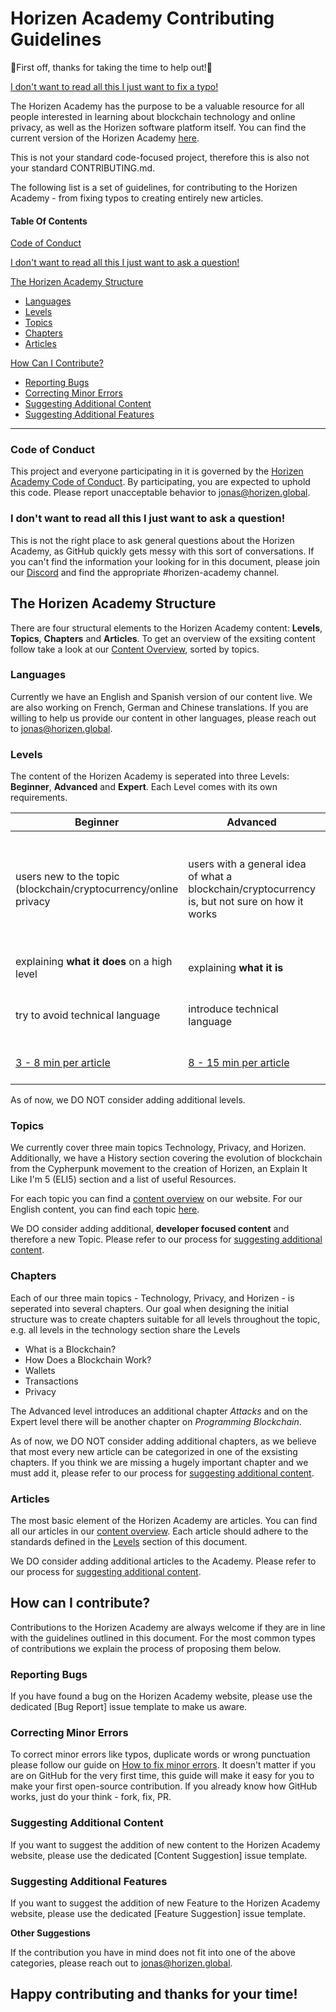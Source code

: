 # Horizen Academy Contributing Guidelines

🙏First off, thanks for taking the time to help out!🙏

[I don't want to read all this I just want to fix a typo!](#correcting-minor-errors)

The Horizen Academy has the purpose to be a valuable resource for all people interested in learning about blockchain technology and online privacy, as well as the Horizen software platform itself. You can find the current version of the Horizen Academy [here](https://academy.horizen.global).

This is not your standard code-focused project, therefore this is also not your standard CONTRIBUTING.md.

The following list is a set of guidelines, for contributing to the Horizen Academy - from fixing typos to creating entirely new articles. 

#### Table Of Contents

[Code of Conduct](#code-of-conduct)

[I don't want to read all this I just want to ask a question!](#i-dont-want-to-read-all-this-i-just-want-to-ask-a-question)

[The Horizen Academy Structure](#the-horizen-academy-structure)

  * [Languages](#languages)
  * [Levels](#levels)
  * [Topics](#topics)
  * [Chapters](#chapters)
  * [Articles](#articles)

[How Can I Contribute?](#how-can-i-contribute)
  * [Reporting Bugs](#reporting-bugs)
  * [Correcting Minor Errors](#correcting-minor-errors)
  * [Suggesting Additional Content](#suggesting-additional-content)
  * [Suggesting Additional Features](#suggesting-additional-features)

____________________

### Code of Conduct

This project and everyone participating in it is governed by the [Horizen Academy Code of Conduct](CODE_OF_CONDUCT.md). By participating, you are expected to uphold this code. Please report unacceptable behavior to [jonas@horizen.global](mailto:jonas@horizen.global).

### I don't want to read all this I just want to ask a question!

This is not the right place to ask general questions about the Horizen Academy, as GitHub quickly gets messy with this sort of conversations. If you can't find the information your looking for in this document, please join our [Discord](https://discordapp.com/invite/Hu5mQxR) and find the appropriate #horizen-academy channel.

## The Horizen Academy Structure

There are four structural elements to the Horizen Academy content: **Levels**, **Topics**, **Chapters** and **Articles**.
To get an overview of the exsiting content follow take a look at our [Content Overview](https://academy.horizen.global/content-overview/), sorted by topics. 

### Languages

Currently we have an English and Spanish version of our content live. We are also working on French, German and Chinese translations. If you are willing to help us provide our content in other languages, please reach out to [jonas@horizen.global](mailto:jonas@horizen.global).

### Levels

The content of the Horizen Academy is seperated into three Levels: **Beginner**, **Advanced** and **Expert**. Each Level comes with its own requirements.

| Beginner | Advanced | Expert | 
|--|--|--|
| users new to the topic (blockchain/cryptocurrency/online privacy | users with a general idea of what a blockchain/cryptocurrency is, but not sure on how it works | users that have spend significant time with blockchain or with a background in computer science |
| explaining **what it does** on a high level| explaining **what it is** |  explaining **how it works** |
| try to avoid technical language | introduce technical language | frequent use of technical language |
| [3 - 8 min per article](https://niram.org/read/)| [8 - 15 min per article](https://niram.org/read/) | [10 - 20 min per article](https://niram.org/read/) |

As of now, we DO NOT consider adding additional levels.

### Topics

We currently cover three main topics Technology, Privacy, and Horizen.
Additionally, we have a History section covering the evolution of blockchain from the Cypherpunk movement to the creation of Horizen, an Explain It Like I'm 5 (ELI5) section and a list of useful Resources.

For each topic you can find a [content overview](https://academy.horizen.global/content-overview/) on our website. For our English content, you can find each topic [here](_i18n/en/_posts/).

We DO consider adding additional, **developer focused content** and therefore a new Topic. Please refer to our process for [suggesting additional content](#suggesting-additional-content).

### Chapters

Each of our three main topics - Technology, Privacy, and Horizen - is seperated into several chapters. Our goal when designing the initial structure was to create chapters suitable for all levels throughout the topic, e.g. all levels in the technology section share the Levels 

* What is a Blockchain?
* How Does a Blockchain Work?
* Wallets
* Transactions
* Privacy

The Advanced level introduces an additional chapter *Attacks* and on the Expert level there will be another chapter on *Programming Blockchain*.

As of now, we DO NOT consider adding additional chapters, as we believe that most every new article can be categorized in one of the exsisting chapters. 
If you think we are missing a hugely important chapter and we must add it, please refer to our process for [suggesting additional content](#suggesting-additional-content).

### Articles

The most basic element of the Horizen Academy are articles. You can find all our articles in our [content overview](https://academy.horizen.global/content-overview/).
Each article should adhere to the standards defined in the [Levels](#levels) section of this document.

We DO consider adding additional articles to the Academy. Please refer to our process for [suggesting additional content](#suggesting-additional-content).

## How can I contribute?

Contributions to the Horizen Academy are always welcome if they are in line with the guidelines outlined in this document. For the most common types of contributions we explain the process of proposing them below.

### Reporting Bugs

If you have found a bug on the Horizen Academy website, please use the dedicated [Bug Report] issue template to make us aware.

### Correcting Minor Errors

To correct minor errors like typos, duplicate words or wrong punctuation please follow our guide on [How to fix minor errors](HOW-TO-FIX-MINOR-ERRORS.md). It doesn't matter if you are on GitHub for the very first time, this guide will make it easy for you to make your first open-source contribution. 
If you already know how GitHub works, just do your think - fork, fix, PR.

### Suggesting Additional Content

If you want to suggest the addition of new content to the Horizen Academy website, please use the dedicated [Content Suggestion] issue template.

### Suggesting Additional Features

If you want to suggest the addition of new Feature to the Horizen Academy website, please use the dedicated [Feature Suggestion] issue template.

**Other Suggestions**

If the contribution you have in mind does not fit into one of the above categories, please reach out to [jonas@horizen.global](mailto:jonas@horizen.global).

## Happy contributing and thanks for your time!




